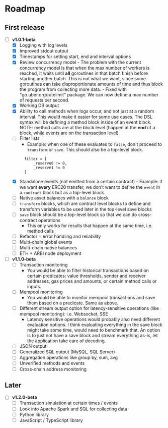 # Roadmap

## First release
- [ ] **v1.0.1-beta**
  - [x] Logging with log levels
  - [x] Improved stdout output
  - [x] Timestamps for setting start, end and interval options
  - [x] Review concurrency model
        - The problem with the current concurrency model is that when the max number of workers is reached, it waits until
        **all** goroutines in that batch finish before starting another batch. This is not what we want, since some goroutines
        can take disproportionate amounts of time and thus block the program from collecting more data.
        - Fixed with "go.uber.org/ratelimit" package. We can now define a max number of requests per second.
  - [x] Working DB output
  - [x] Ability to call methods when logs occur, and not just at a random interval. This would make it easier for some use cases. The DSL syntax will be defining a method block inside of an event block. NOTE: method calls are at the block level (happen at the 
  **end** of a block, while events are on the transaction level)
  - [ ] Filter lists
      - Example: when one of these evaluates to `false`, don't proceed to `transform` or `save`. This should also be a top-level
      block.
      ```hcl
        filter = [
            _reserve0 != 0,
            _reserve1 != 0
        ]
      ```
  - [x] Standalone events (not emitted from a certain contract)
        - Example: if we want **every** ERC20 transfer, we don't want to define the `event` in a `contract` block but as a top-level block.
  - [ ] Native asset balances with a `balance` block
  - [ ] `transform` blocks, which are contract level blocks to define and transform variables to be used later in the top-level save blocks 
  - [ ] `save` block should be a top-level block so that we can do cross-contract operations
      - This only works for results that happen at the same time, i.e. method calls
  - [ ] Refactor + error handling and reliability
  - [ ] Multi-chain global events
  - [ ] Multi-chain native balances 
  - [ ] ETH + ARBI node deployment 

- [ ] **v1.1.0-beta**
  - [ ] Transaction monitoring
      - You would be able to filter historical transactions based on certain predicates: value thresholds, sender and receiver addresses, gas prices and amounts, or certain method calls or inputs.
  - [ ] Mempool monitoring
      - You would be able to monitor mempool transactions and save them based on a predicate. Same as above. 
  - [ ] Different stream output option for latency-sensitive operations (like mempool monitoring): i.e. Websocket, SSE 
      - Latency sensitive operations would probably also need different evaluation options. I think evaluating everything in the save block might take some time, would need to benchmark that. An option is to just not have a save block and stream everything as-is, let the application take care of decoding.
  - [ ] JSON output
  - [ ] Generalized SQL output (MySQL, SQL Server)
  - [ ] Aggregation operations like group by, sum, avg
  - [ ] Unverified methods and events
  - [ ] Cross-chain address monitoring

## Later
- [ ] **v1.2.0-beta**
  - [ ] Transaction simulation at certain times / events
  - [ ] Look into Apache Spark and SQL for collecting data
  - [ ] Python library
  - [ ] JavaScript / TypeScript library
